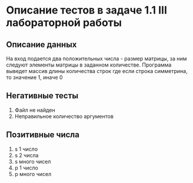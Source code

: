 # Описание тестов в задаче 1.1 III лабораторной работы
## Описание данных
На вход подается два положительных числа - размер матрицы, за ним следуют элементы матрицы в заданном количестве. Программа выведет массив длины количества строк где если строка симметрина, то значение 1, иначе 0
## Негативные тесты
1. Файл не найден
2. Неправильное количество аргументов
## Позитивные числа
1. s 1 число
2. s 2 числа
3. s много чисел
4. p 1 число
5. p много чисел

